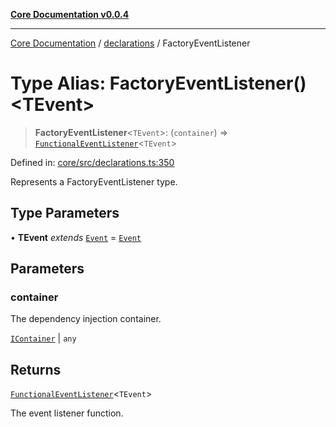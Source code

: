 [**Core Documentation v0.0.4**](../../README.md)

***

[Core Documentation](../../modules.md) / [declarations](../README.md) / FactoryEventListener

# Type Alias: FactoryEventListener()\<TEvent\>

> **FactoryEventListener**\<`TEvent`\>: (`container`) => [`FunctionalEventListener`](FunctionalEventListener.md)\<`TEvent`\>

Defined in: [core/src/declarations.ts:350](https://github.com/stonemjs/core/blob/8c14a336c794eb98d8513b950cb1c2786962eaaf/src/declarations.ts#L350)

Represents a FactoryEventListener type.

## Type Parameters

• **TEvent** *extends* [`Event`](../../events/Event/classes/Event.md) = [`Event`](../../events/Event/classes/Event.md)

## Parameters

### container

The dependency injection container.

[`IContainer`](IContainer.md) | `any`

## Returns

[`FunctionalEventListener`](FunctionalEventListener.md)\<`TEvent`\>

The event listener function.
